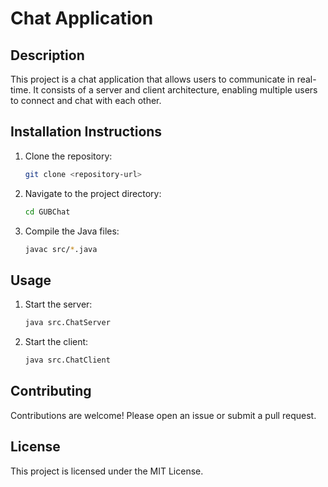 # Chat Application

## Description
This project is a chat application that allows users to communicate in real-time. It consists of a server and client architecture, enabling multiple users to connect and chat with each other.

## Installation Instructions
1. Clone the repository:
   ```bash
   git clone <repository-url>
   ```
2. Navigate to the project directory:
   ```bash
   cd GUBChat
   ```
3. Compile the Java files:
   ```bash
   javac src/*.java
   ```

## Usage
1. Start the server:
   ```bash
   java src.ChatServer
   ```
2. Start the client:
   ```bash
   java src.ChatClient
   ```

## Contributing
Contributions are welcome! Please open an issue or submit a pull request.

## License
This project is licensed under the MIT License.
